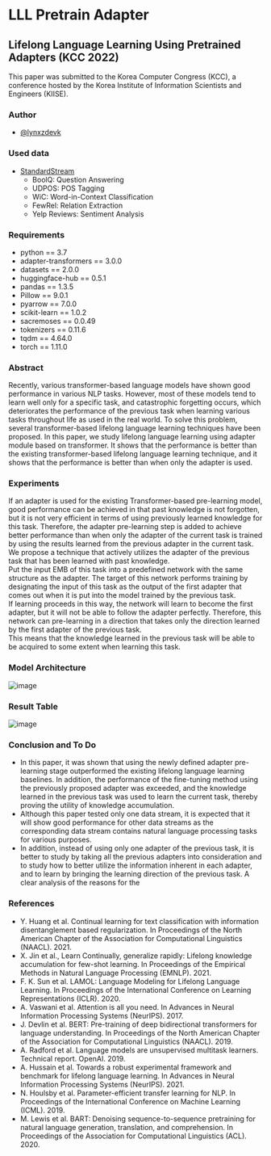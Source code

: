 # LLL Pretrain Adapter
## Lifelong Language Learning Using Pretrained Adapters (KCC 2022)
This paper was submitted to the Korea Computer Congress (KCC), a conference hosted by the Korea Institute of Information Scientists and Engineers (KIISE).
### Author
 * [@lynxzdevk](https://github.com/lynxzdevk)

### Used data
 * [StandardStream](https://github.com/AmanDaVinci/lifelong-learning)
     * BoolQ: Question Answering
     * UDPOS: POS Tagging
     * WiC: Word-in-Context Classification
     * FewRel: Relation Extraction
     * Yelp Reviews: Sentiment Analysis

### Requirements
  * python == 3.7
  * adapter-transformers == 3.0.0
  * datasets == 2.0.0
  * huggingface-hub == 0.5.1
  * pandas == 1.3.5
  * Pillow == 9.0.1
  * pyarrow == 7.0.0
  * scikit-learn == 1.0.2
  * sacremoses == 0.0.49
  * tokenizers == 0.11.6
  * tqdm == 4.64.0
  * torch == 1.11.0

### Abstract
Recently, various transformer-based language models have shown good performance in various NLP tasks. However, most of these models tend to learn well only for a specific task, and catastrophic forgetting occurs, which deteriorates the performance of the previous task when learning various tasks throughout life as used in the real world. To solve this problem, several transformer-based lifelong language learning techniques have been proposed. In this paper, we study lifelong language learning using adapter module based on transformer. It shows that the performance is better than the existing transformer-based lifelong language learning technique, and it shows that the performance is better than when only the adapter is used.

### Experiments
If an adapter is used for the existing Transformer-based pre-learning model, good performance can be achieved in that past knowledge is not forgotten, but it is not very efficient in terms of using previously learned knowledge for this task. Therefore, the adapter pre-learning step is added to achieve better performance than when only the adapter of the current task is trained by using the results learned from the previous adapter in the current task. We propose a technique that actively utilizes the adapter of the previous task that has been learned with past knowledge.  
Put the input EMB of this task into a predefined network with the same structure as the adapter. The target of this network performs training by designating the input of this task as the output of the first adapter that comes out when it is put into the model trained by the previous task.  
If learning proceeds in this way, the network will learn to become the first adapter, but it will not be able to follow the adapter perfectly. Therefore, this network can pre-learning in a direction that takes only the direction learned by the first adapter of the previous task.  
This means that the knowledge learned in the previous task will be able to be acquired to some extent when learning this task.  
### Model Architecture
![image](https://github.com/siryuon/LLL_Pretrain_Adapter/blob/28c0635d07bf2c72877e615e643c525db0723591/images/model.png)

### Result Table
![image](https://github.com/siryuon/LLL_Pretrain_Adapter/blob/28c0635d07bf2c72877e615e643c525db0723591/images/result.png)

### Conclusion and To Do
 * In this paper, it was shown that using the newly defined adapter pre-learning stage outperformed the existing lifelong language learning baselines. In addition, the performance of the fine-tuning method using the previously proposed adapter was exceeded, and the knowledge learned in the previous task was used to learn the current task, thereby proving the utility of knowledge accumulation.
 * Although this paper tested only one data stream, it is expected that it will show good performance for other data streams as the corresponding data stream contains natural language processing tasks for various purposes.
 * In addition, instead of using only one adapter of the previous task, it is better to study by taking all the previous adapters into consideration and to study how to better utilize the information inherent in each adapter, and to learn by bringing the learning direction of the previous task. A clear analysis of the reasons for the

### References
 * Y. Huang et al. Continual learning for text classification with information disentanglement based regularization. In Proceedings of the North American Chapter of the Association for Computational Linguistics (NAACL). 2021.
 * X. Jin et al., Learn Continually, generalize rapidly: Lifelong knowledge accumulation for few-shot learning. In Proceedings of the Empirical Methods in Natural Language Processing (EMNLP). 2021.
 * F. K. Sun et al. LAMOL: Language Modeling for Lifelong Language Learning. In Proceedings of the International Conference on Learning Representations (ICLR). 2020.
 * A. Vaswani et al. Attention is all you need. In Advances in Neural Information Processing Systems (NeurIPS). 2017.
 * J. Devlin et al. BERT: Pre-training of deep bidirectional transformers for language understanding. In Proceedings of the North American Chapter of the Association for Computational Linguistics (NAACL). 2019.
 * A. Radford et al. Language models are unsupervised multitask learners. Technical report. OpenAI. 2019.
 * A. Hussain et al. Towards a robust experimental framework and benchmark for lifelong language learning. In Advances in Neural Information Processing Systems (NeurIPS). 2021.
 * N. Houlsby et al. Parameter-efficient transfer learning for NLP. In Proceedings of the International Conference on Machine Learning (ICML). 2019.
 * M. Lewis et al. BART: Denoising sequence-to-sequence pretraining for natural language generation, translation, and comprehension. In Proceedings of the Association for Computational Linguistics (ACL). 2020.
